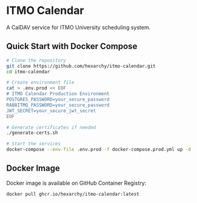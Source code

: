 # ITMO Calendar

A CalDAV service for ITMO University scheduling system.

## Quick Start with Docker Compose

```bash
# Clone the repository
git clone https://github.com/hexarchy/itmo-calendar.git
cd itmo-calendar

# Create environment file
cat > .env.prod << EOF
# ITMO Calendar Production Environment
POSTGRES_PASSWORD=your_secure_password
RABBITMQ_PASSWORD=your_secure_password
JWT_SECRET=your_secure_jwt_secret
EOF

# Generate certificates if needed
./generate-certs.sh

# Start the services
docker-compose --env-file .env.prod -f docker-compose.prod.yml up -d
```

## Docker Image

Docker image is available on GitHub Container Registry:

```bash
docker pull ghcr.io/hexarchy/itmo-calendar:latest
```
